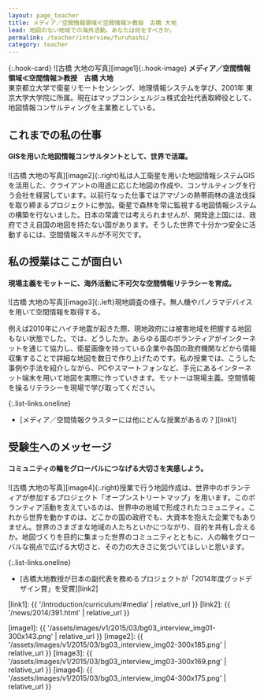 ```yaml
---
layout: page_teacher
title: メディア／空間情報領域≪空間情報≫教授　古橋 大地
lead: 地図のない地域での海外活動。あなたは何をすべきか。
permalink: /teacher/interview/furuhashi/
category: teacher
---
```


{:.hook-card}
![古橋 大地の写真][image1]{:.hook-image}
**メディア／空間情報領域≪空間情報≫教授　古橋 大地**  
東京都立大学で衛星リモートセンシング、地理情報システムを学び、2001年 
東京大学大学院に所属。現在はマップコンシェルジュ株式会社代表取締役として、地図情報コンサルティングを主業務としている。
## これまでの私の仕事

#### GISを用いた地図情報コンサルタントとして、世界で活躍。

![古橋 大地の写真][image2]{:.right}私は人工衛星を用いた地図情報システムGISを活用した、クライアントの用途に応じた地図の作成や、コンサルティングを行う会社を経営しています。以前行なった仕事ではアマゾンの熱帯雨林の違法伐採を取り締まるプロジェクトに参加。衛星で森林を常に監視する地図情報システムの構築を行ないました。日本の常識では考えられませんが、開発途上国には、政府でさえ自国の地図を持たない国があります。そうした世界で十分かつ安全に活動するには、空間情報スキルが不可欠です。

## 私の授業はここが面白い

#### 現場主義をモットーに、海外活動に不可欠な空間情報リテラシーを育成。

![古橋 大地の写真][image3]{:.left}現地調査の様子。無人機やパノラマデバイスを用いて空間情報を取得する。

例えば2010年にハイチ地震が起きた際、現地政府には被害地域を把握する地図もない状態でした。では、どうしたか。あらゆる国のボランティアがインターネットを通じて協力し、衛星画像を持っている企業や各国の政府機関などから情報収集することで詳細な地図を数日で作り上げたのです。私の授業では、こうした事例や手法を紹介しながら、PCやスマートフォンなど、手元にあるインターネット端末を用いて地図を実際に作っていきます。モットーは現場主義。空間情報を操るリテラシーを現場で学び取ってください。

{:.list-links.oneline}
*   [メディア／空間情報クラスターには他にどんな授業があるの？][link1]

## 受験生へのメッセージ

#### コミュニティの輪をグローバルにつなげる大切さを実感しよう。

![古橋 大地の写真][image4]{:.right}授業で行う地図作成は、世界中のボランティアが参加するプロジェクト「オープンストリートマップ」を用います。このボランティア活動を支えているのは、世界中の地域で形成されたコミュニティ。これから世界を動かすのは、どこかの国の政府でも、大資本を抱えた企業でもありません。世界のさまざまな地域の人たちといかにつながり、目的を共有し合えるか。地図づくりを目的に集まった世界のコミュニティとともに、人の輪をグローバルな視点で広げる大切さと、その力の大きさに気づいてほしいと思います。

{:.list-links.oneline}
*   [古橋大地教授が日本の副代表を務めるプロジェクトが「2014年度グッドデザイン賞」を受賞][link2]


[link1]: {{ '/introduction/curriculum/#media' | relative_url }}
[link2]: {{ '/news/2014/391.html' | relative_url }}

[image1]: {{ '/assets/images/v1/2015/03/bg03_interview_img01-300x143.png' | relative_url }}
[image2]: {{ '/assets/images/v1/2015/03/bg03_interview_img02-300x185.png' | relative_url }}
[image3]: {{ '/assets/images/v1/2015/03/bg03_interview_img03-300x169.png' | relative_url }}
[image4]: {{ '/assets/images/v1/2015/03/bg03_interview_img04-300x175.png' | relative_url }}
